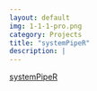 ```yaml
---
layout: default
img: 1-1-1-pro.png
category: Projects
title: "systemPipeR"
description: |
---
```


[systemPipeR](http://girke.bioinformatics.ucr.edu/systemPipeR/)
